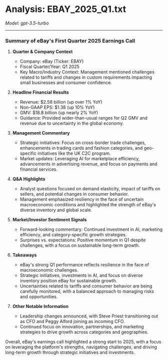 # Analysis: EBAY_2025_Q1.txt

*Model: gpt-3.5-turbo*

---

### Summary of eBay's First Quarter 2025 Earnings Call

1. **Quarter & Company Context**
   - Company: eBay (Ticker: EBAY)
   - Fiscal Quarter/Year: Q1 2025
   - Key Macro/Industry Context: Management mentioned challenges related to tariffs and changes in custom requirements impacting small businesses and consumer confidence.

2. **Headline Financial Results**
   - Revenue: $2.58 billion (up over 1% YoY)
   - Non-GAAP EPS: $1.38 (up 10% YoY)
   - GMV: $18.8 billion (up nearly 2% YoY)
   - Guidance: Provided wider-than-usual ranges for Q2 GMV and revenue due to uncertainty in the global economy.

3. **Management Commentary**
   - Strategic initiatives: Focus on cross-border trade challenges, enhancements in trading cards and fashion categories, and geo-specific initiatives like the UK C2C program.
   - Market updates: Leveraging AI for marketplace efficiency, advancements in advertising revenue, and focus on payments and financial services.

4. **Q&A Highlights**
   - Analyst questions focused on demand elasticity, impact of tariffs on sellers, and potential changes in consumer behavior.
   - Management emphasized resiliency in the face of uncertain macroeconomic conditions and highlighted the strength of eBay's diverse inventory and global scale.

5. **Market/Investor Sentiment Signals**
   - Forward-looking commentary: Continued investment in AI, marketing efficiency, and category-specific growth strategies.
   - Surprises vs. expectations: Positive momentum in Q1 despite challenges, with a focus on sustainable long-term growth.

6. **Takeaways**
   - eBay's strong Q1 performance reflects resilience in the face of macroeconomic challenges.
   - Strategic initiatives, investments in AI, and focus on diverse inventory position eBay for sustainable growth.
   - Uncertainties related to tariffs and consumer behavior are being carefully monitored, with a balanced approach to managing risks and opportunities.

7. **Other Notable Information**
   - Leadership changes announced, with Steve Priest transitioning out as CFO and Peggy Alford joining as incoming CFO.
   - Continued focus on innovation, partnerships, and marketing strategies to drive growth across categories and geographies.

Overall, eBay's earnings call highlighted a strong start to 2025, with a focus on leveraging the platform's strengths, navigating challenges, and driving long-term growth through strategic initiatives and investments.